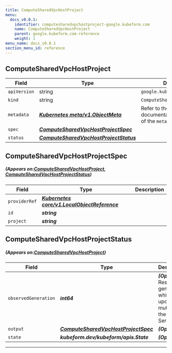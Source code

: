 ```yaml
---
title: ComputeSharedVpcHostProject
menu:
  docs_v0.0.1:
    identifier: computesharedvpchostproject-google.kubeform.com
    name: ComputeSharedVpcHostProject
    parent: google.kubeform.com-reference
    weight: 1
menu_name: docs_v0.0.1
section_menu_id: reference
---
```


## ComputeSharedVpcHostProject
| Field | Type | Description |
| ------ | ----- | ----------- |
| `apiVersion` | string | `google.kubeform.com/v1alpha1` |
|    `kind` | string | `ComputeSharedVpcHostProject` |
| `metadata` | ***[Kubernetes meta/v1.ObjectMeta](https://kubernetes.io/docs/reference/generated/kubernetes-api/v1.13/#objectmeta-v1-meta)***|Refer to the Kubernetes API documentation for the fields of the `metadata` field.|
| `spec` | ***[ComputeSharedVpcHostProjectSpec](#ComputeSharedVpcHostProjectSpec)***||
| `status` | ***[ComputeSharedVpcHostProjectStatus](#ComputeSharedVpcHostProjectStatus)***||
## ComputeSharedVpcHostProjectSpec
##### (Appears on:[ComputeSharedVpcHostProject](#ComputeSharedVpcHostProject), [ComputeSharedVpcHostProjectStatus](#ComputeSharedVpcHostProjectStatus))
| Field | Type | Description |
| ------ | ----- | ----------- |
| `providerRef` | ***[Kubernetes core/v1.LocalObjectReference](https://kubernetes.io/docs/reference/generated/kubernetes-api/v1.13/#localobjectreference-v1-core)***||
| `id` | ***string***||
| `project` | ***string***||
## ComputeSharedVpcHostProjectStatus
##### (Appears on:[ComputeSharedVpcHostProject](#ComputeSharedVpcHostProject))
| Field | Type | Description |
| ------ | ----- | ----------- |
| `observedGeneration` | ***int64***| ***(Optional)*** Resource generation, which is updated on mutation by the API Server.|
| `output` | ***[ComputeSharedVpcHostProjectSpec](#ComputeSharedVpcHostProjectSpec)***| ***(Optional)*** |
| `state` | ***kubeform.dev/kubeform/apis.State***| ***(Optional)*** |
---
